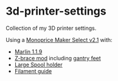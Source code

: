 # 3d-printer-settings

Collection of my 3D printer settings.

Using a [Monoprice Maker Select v2.1](https://www.monoprice.com/product?p_id=13860) with:
- [Marlin 1.1.9](https://github.com/MarlinFirmware/Marlin/releases/tag/1.1.9)
- [Z-brace mod](https://www.thingiverse.com/thing:921948) including [gantry feet](https://www.thingiverse.com/thing:2004868)
- [Large Spool holder](https://www.thingiverse.com/thing:1805457)
- [Filament guide](https://www.thingiverse.com/thing:1280498)
